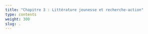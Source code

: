```yaml
---
title: "Chapitre 3 : Littérature jeunesse et recherche-action"
type: contents
weight: 300
slug: .
---
```


